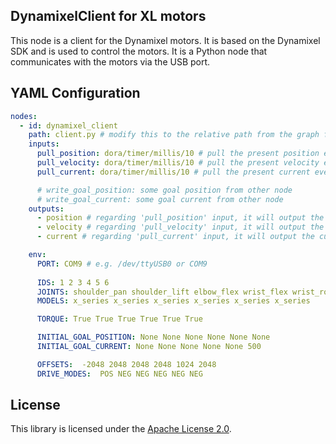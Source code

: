 ## DynamixelClient for XL motors

This node is a client for the Dynamixel motors. It is based on the Dynamixel SDK and is used to control the motors. It
is a Python node that communicates with the motors via the USB port.

## YAML Configuration

````YAML
nodes:
  - id: dynamixel_client
    path: client.py # modify this to the relative path from the graph file to the client script
    inputs:
      pull_position: dora/timer/millis/10 # pull the present position every 10ms
      pull_velocity: dora/timer/millis/10 # pull the present velocity every 10ms
      pull_current: dora/timer/millis/10 # pull the present current every 10ms

      # write_goal_position: some goal position from other node
      # write_goal_current: some goal current from other node
    outputs:
      - position # regarding 'pull_position' input, it will output the position every 10ms
      - velocity # regarding 'pull_velocity' input, it will output the velocity every 10ms
      - current # regarding 'pull_current' input, it will output the current every 10ms

    env:
      PORT: COM9 # e.g. /dev/ttyUSB0 or COM9
      
      IDS: 1 2 3 4 5 6
      JOINTS: shoulder_pan shoulder_lift elbow_flex wrist_flex wrist_roll gripper
      MODELS: x_series x_series x_series x_series x_series x_series

      TORQUE: True True True True True True

      INITIAL_GOAL_POSITION: None None None None None None
      INITIAL_GOAL_CURRENT: None None None None None 500

      OFFSETS:  -2048 2048 2048 2048 1024 2048
      DRIVE_MODES:  POS NEG NEG NEG NEG NEG
````

## License

This library is licensed under the [Apache License 2.0](../../LICENSE).
